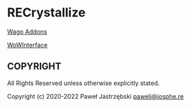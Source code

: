 # RECrystallize

[Wago Addons](https://addons.wago.io/addons/recrystallize-auction-house-scanner)

[WoWInterface](https://www.wowinterface.com/downloads/info25496-RECrystallize-AuctionHouseScanner)

## COPYRIGHT

All Rights Reserved unless otherwise explicitly stated.

Copyright (c) 2020-2022 Paweł Jastrzębski <pawelj@iosphe.re>
